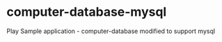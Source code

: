 computer-database-mysql
=======================

Play Sample application - computer-database modified to support mysql
